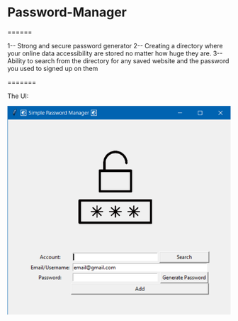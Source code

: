 # Password-Manager
======

1-- Strong and secure password generator 
2-- Creating a directory where your online data accessibility are stored no matter how huge they are. 
3-- Ability to search from the directory for any saved website and the password you used to signed up on them

=======


The UI:

![Password-Manager-UI](https://github.com/ValaskaGergo/Password-Manager/blob/main/Password-Manager/screen.png)
